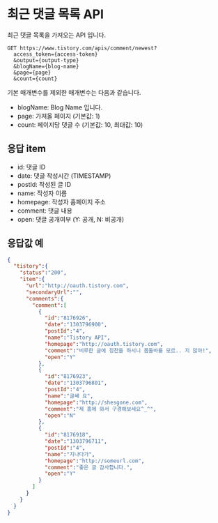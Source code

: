 # 최근 댓글 목록 API

최근 댓글 목록을 가져오는 API 입니다.

```
GET https://www.tistory.com/apis/comment/newest?
  access_token={access-token}
  &output={output-type}
  &blogName={blog-name}
  &page={page}
  &count={count}
```

기본 매개변수를 제외한 매개변수는 다음과 같습니다.

- blogName: Blog Name 입니다.
- page: 가져올 페이지 (기본값: 1)
- count: 페이지당 댓글 수 (기본값: 10, 최대값: 10)

## 응답 item

- id: 댓글 ID
- date: 댓글 작성시간 (TIMESTAMP)
- postId: 작성된 글 ID
- name: 작성자 이름
- homepage: 작성자 홈페이지 주소
- comment: 댓글 내용
- open: 댓글 공개여부 (Y: 공개, N: 비공개)

## 응답값 예

```json
{
  "tistory":{
    "status":"200",
    "item":{
      "url":"http://oauth.tistory.com",
      "secondaryUrl":"",
      "comments":{
        "comment":[
          {
            "id":"8176926",
            "date":"1303796900",
            "postId":"4",
            "name":"Tistory API",
            "homepage":"http://oauth.tistory.com",
            "comment":"비루한 글에 칭찬을 하시니 몸둘바를 모르.. 지 않아!",
            "open":"Y"
          },
          {
            "id":"8176923",
            "date":"1303796801",
            "postId":"4",
            "name":"글쎄 요",
            "homepage":"http://shesgone.com",
            "comment":"제 홈에 와서 구경해보세요^_^",
            "open":"N"
          },
          {
            "id":"8176918",
            "date":"1303796711",
            "postId":"4",
            "name":"지나다가",
            "homepage":"http://someurl.com",
            "comment":"좋은 글 감사합니다.",
            "open":"Y"
          }
        ]
      }
    }
  }
}
```
